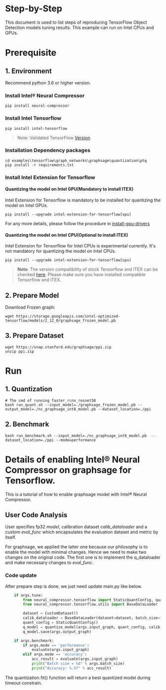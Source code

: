 Step-by-Step
============

This document is used to list steps of reproducing TensorFlow Object Detection models tuning results. This example can run on Intel CPUs and GPUs.

# Prerequisite


## 1. Environment
Recommend python 3.6 or higher version.

### Install Intel® Neural Compressor
```shell
pip install neural-compressor
```

### Install Intel Tensorflow
```shell
pip install intel-tensorflow
```
> Note: Validated TensorFlow [Version](/docs/source/installation_guide.md#validated-software-environment).

### Installation Dependency packages
```shell
cd examples\tensorflow\graph_networks\graphsage\quantization\ptq
pip install -r requirements.txt
```

### Install Intel Extension for Tensorflow

#### Quantizing the model on Intel GPU(Mandatory to install ITEX)
Intel Extension for Tensorflow is mandatory to be installed for quantizing the model on Intel GPUs.

```shell
pip install --upgrade intel-extension-for-tensorflow[xpu]
```
For any more details, please follow the procedure in [install-gpu-drivers](https://github.com/intel/intel-extension-for-tensorflow/blob/main/docs/install/install_for_xpu.md#install-gpu-drivers)

#### Quantizing the model on Intel CPU(Optional to install ITEX)
Intel Extension for Tensorflow for Intel CPUs is experimental currently. It's not mandatory for quantizing the model on Intel CPUs.

```shell
pip install --upgrade intel-extension-for-tensorflow[cpu]
```

> **Note**: 
> The version compatibility of stock Tensorflow and ITEX can be checked [here](https://github.com/intel/intel-extension-for-tensorflow#compatibility-table). Please make sure you have installed compatible Tensorflow and ITEX.

## 2. Prepare Model
Download Frozen graph:
```shell
wget https://storage.googleapis.com/intel-optimized-tensorflow/models/2_12_0/graphsage_frozen_model.pb
```

## 3. Prepare Dataset

```shell
wget https://snap.stanford.edu/graphsage/ppi.zip
unzip ppi.zip
```

# Run

## 1. Quantization
  
  ```shell
  # The cmd of running faster_rcnn_resnet50
  bash run_quant.sh --input_model=./graphsage_frozen_model.pb --output_model=./nc_graphsage_int8_model.pb --dataset_location=./ppi
  ```

## 2. Benchmark
  ```shell
  bash run_benchmark.sh --input_model=./nc_graphsage_int8_model.pb  --dataset_location=./ppi --mode=performance
  ```

Details of enabling Intel® Neural Compressor on graphsage for Tensorflow.
=========================

This is a tutorial of how to enable graphsage model with Intel® Neural Compressor.
## User Code Analysis
User specifies fp32 *model*, calibration dataset *calib_dataloader* and a custom *eval_func* which encapsulates the evaluation dataset and metric by itself.

For graphsage, we applied the latter one because our philosophy is to enable the model with minimal changes. Hence we need to make two changes on the original code. The first one is to implement the q_dataloader and make necessary changes to *eval_func*.

### Code update

After prepare step is done, we just need update main.py like below.
```python
    if args.tune:
        from neural_compressor.tensorflow import StaticQuantConfig, quantize_model
        from neural_compressor.tensorflow.utils import BaseDataLoader

        dataset = CustomDataset()
        calib_dataloader = BaseDataLoader(dataset=dataset, batch_size=1, collate_fn=collate_function)
        quant_config = StaticQuantConfig()
        q_model = quantize_model(args.input_graph, quant_config, calib_dataloader)
        q_model.save(args.output_graph)

    if args.benchmark:
        if args.mode == 'performance':
            evaluate(args.input_graph)
        elif args.mode == 'accuracy':
            acc_result = evaluate(args.input_graph)
            print("Batch size = %d" % args.batch_size)
            print("Accuracy: %.5f" % acc_result)

```

The quantization.fit() function will return a best quantized model during timeout constrain.
